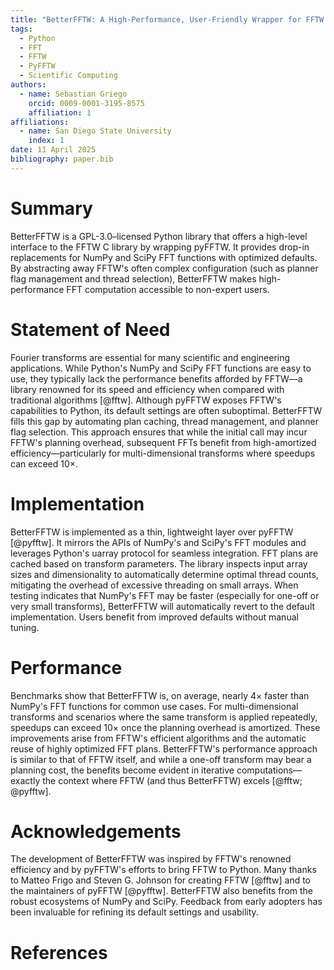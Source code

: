 ```yaml
---
title: "BetterFFTW: A High-Performance, User-Friendly Wrapper for FFTW in Python"
tags:
  - Python
  - FFT
  - FFTW
  - PyFFTW
  - Scientific Computing
authors:
  - name: Sebastian Griego
    orcid: 0009-0001-3195-8575
    affiliation: 1
affiliations:
  - name: San Diego State University
    index: 1
date: 11 April 2025
bibliography: paper.bib
---
```


# Summary

BetterFFTW is a GPL-3.0–licensed Python library that offers a high-level interface to the FFTW C library by wrapping pyFFTW. It provides drop-in replacements for NumPy and SciPy FFT functions with optimized defaults. By abstracting away FFTW's often complex configuration (such as planner flag management and thread selection), BetterFFTW makes high-performance FFT computation accessible to non-expert users.

# Statement of Need

Fourier transforms are essential for many scientific and engineering applications. While Python's NumPy and SciPy FFT functions are easy to use, they typically lack the performance benefits afforded by FFTW—a library renowned for its speed and efficiency when compared with traditional algorithms [@fftw]. Although pyFFTW exposes FFTW's capabilities to Python, its default settings are often suboptimal. BetterFFTW fills this gap by automating plan caching, thread management, and planner flag selection. This approach ensures that while the initial call may incur FFTW's planning overhead, subsequent FFTs benefit from high-amortized efficiency—particularly for multi-dimensional transforms where speedups can exceed 10×.

# Implementation

BetterFFTW is implemented as a thin, lightweight layer over pyFFTW [@pyfftw]. It mirrors the APIs of NumPy's and SciPy's FFT modules and leverages Python's uarray protocol for seamless integration. FFT plans are cached based on transform parameters. The library inspects input array sizes and dimensionality to automatically determine optimal thread counts, mitigating the overhead of excessive threading on small arrays. When testing indicates that NumPy's FFT may be faster (especially for one-off or very small transforms), BetterFFTW will automatically revert to the default implementation. Users benefit from improved defaults without manual tuning.

# Performance

Benchmarks show that BetterFFTW is, on average, nearly 4× faster than NumPy's FFT functions for common use cases. For multi-dimensional transforms and scenarios where the same transform is applied repeatedly, speedups can exceed 10× once the planning overhead is amortized. These improvements arise from FFTW's efficient algorithms and the automatic reuse of highly optimized FFT plans. BetterFFTW's performance approach is similar to that of FFTW itself, and while a one-off transform may bear a planning cost, the benefits become evident in iterative computations—exactly the context where FFTW (and thus BetterFFTW) excels [@fftw; @pyfftw].

# Acknowledgements

The development of BetterFFTW was inspired by FFTW's renowned efficiency and by pyFFTW's efforts to bring FFTW to Python. Many thanks to Matteo Frigo and Steven G. Johnson for creating FFTW [@fftw] and to the maintainers of pyFFTW [@pyfftw]. BetterFFTW also benefits from the robust ecosystems of NumPy and SciPy. Feedback from early adopters has been invaluable for refining its default settings and usability.

# References 
